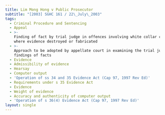 ```yaml
---
title: Lim Mong Hong v Public Prosecutor
subtitle: "[2003] SGHC 161 / 22\_July\_2003"
tags:
  - Criminal Procedure and Sentencing
  - Appeal
  - >-
    Finding of fact by trial judge in offences involving white collar crime
    where evidence destroyed or fabricated
  - >-
    Approach to be adopted by appellate court in examining the trial judge\'s
    findings of facts
  - Evidence
  - Admissibility of evidence
  - Hearsay
  - Computer output
  - 'Operation of ss 34 and 35 Evidence Act (Cap 97, 1997 Rev Ed)'
  - Requirements under s 35 Evidence Act
  - Evidence
  - Weight of evidence
  - Accuracy and authenticity of computer output
  - 'Operation of s 36(4) Evidence Act (Cap 97, 1997 Rev Ed)'
layout: single
---
```


